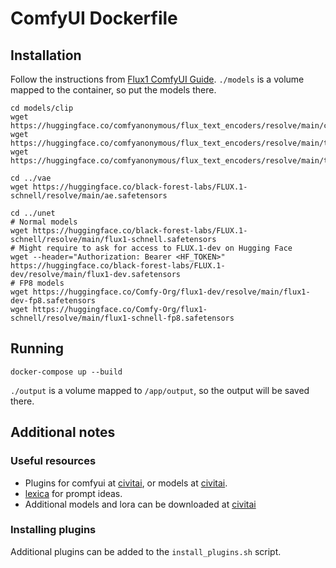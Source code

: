 # ComfyUI Dockerfile

## Installation

Follow the instructions
from [Flux1 ComfyUI Guide](https://comfyui-wiki.com/tutorial/advanced/flux1-comfyui-guide-workflow-and-examples).
`./models` is a volume mapped to the container, so put the models there.

```shell
cd models/clip
wget https://huggingface.co/comfyanonymous/flux_text_encoders/resolve/main/clip_l.safetensors
wget https://huggingface.co/comfyanonymous/flux_text_encoders/resolve/main/t5xxl_fp8_e4m3fn.safetensors
wget https://huggingface.co/comfyanonymous/flux_text_encoders/resolve/main/t5xxl_fp16.safetensors

cd ../vae
wget https://huggingface.co/black-forest-labs/FLUX.1-schnell/resolve/main/ae.safetensors

cd ../unet
# Normal models
wget https://huggingface.co/black-forest-labs/FLUX.1-schnell/resolve/main/flux1-schnell.safetensors
# Might require to ask for access to FLUX.1-dev on Hugging Face
wget --header="Authorization: Bearer <HF_TOKEN>" https://huggingface.co/black-forest-labs/FLUX.1-dev/resolve/main/flux1-dev.safetensors
# FP8 models
wget https://huggingface.co/Comfy-Org/flux1-dev/resolve/main/flux1-dev-fp8.safetensors
wget https://huggingface.co/Comfy-Org/flux1-schnell/resolve/main/flux1-schnell-fp8.safetensors
```

## Running

```shell
docker-compose up --build
```

`./output` is a volume mapped to `/app/output`, so the output will be saved there.

## Additional notes

### Useful resources

- Plugins for comfyui at [civitai](https://civitai.com/tag/comfyui), or models at [civitai](https://civitai.com/).
- [lexica](https://lexica.art/) for prompt ideas.
- Additional models and lora can be downloaded at [civitai](https://civitai.com/)

### Installing plugins

Additional plugins can be added to the `install_plugins.sh` script.
